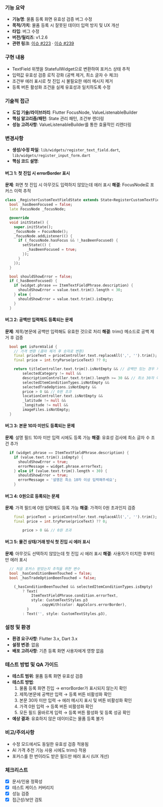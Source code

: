 ### 기능 요약

- **기능명**: 물품 등록 화면 유효성 검증 버그 수정
- **목적/가치**: 물품 등록 시 잘못된 데이터 입력 방지 및 UX 개선
- **타입**: 버그 수정
- **버전/릴리즈**: v1.2.6
- **관련 링크**: [이슈 #223](https://github.com/TEAM-ROMROM/RomRom-FE/issues/223) · [이슈 #239](https://github.com/TEAM-ROMROM/RomRom-FE/issues/239)

### 구현 내용

- TextField 위젯을 StatefulWidget으로 변환하여 포커스 상태 추적
- 입력값 유효성 검증 로직 강화 (공백 제거, 최소 글자 수 체크)
- 조건부 에러 표시로 첫 진입 시 불필요한 에러 메시지 제거
- 등록 버튼 활성화 조건을 실제 유효성과 일치하도록 수정

### 기술적 접근

- **도입 기술/라이브러리**: Flutter FocusNode, ValueListenableBuilder
- **핵심 알고리즘/패턴**: State 관리 패턴, 조건부 렌더링
- **성능 고려사항**: ValueListenableBuilder를 통한 효율적인 리렌더링

### 변경사항

- **생성/수정 파일**: `lib/widgets/register_text_field.dart`, `lib/widgets/register_input_form.dart`
- **핵심 코드 설명**:

#### 버그 1: 첫 진입 시 errorBorder 표시

**문제**: 화면 첫 진입 시 아무것도 입력하지 않았는데 에러 표시
**해결**: FocusNode로 포커스 이력 추적

```61:75:lib/widgets/register_text_field.dart
class _RegisterCustomTextFieldState extends State<RegisterCustomTextField> {
  bool _hasBeenFocused = false;
  late FocusNode _focusNode;

  @override
  void initState() {
    super.initState();
    _focusNode = FocusNode();
    _focusNode.addListener(() {
      if (_focusNode.hasFocus && !_hasBeenFocused) {
        setState(() {
          _hasBeenFocused = true;
        });
      }
    });
  }
```

```167:174:lib/widgets/register_text_field.dart
  bool shouldShowError = false;
  if (_hasBeenFocused) {
    if (widget.phrase == ItemTextFieldPhrase.description) {
      shouldShowError = value.text.trim().length < 30;
    } else {
      shouldShowError = value.text.trim().isEmpty;
    }
  }
```

#### 버그 2: 공백만 입력해도 등록되는 문제

**문제**: 제목/본문에 공백만 입력해도 유효한 것으로 처리
**해결**: trim() 메소드로 공백 제거 후 검증

```314:329:lib/widgets/register_input_form.dart
  bool get isFormValid {
    // 가격 변환 (콤마 제거 후 숫자로 변환)
    final priceText = priceController.text.replaceAll(',', '').trim();
    final price = int.tryParse(priceText) ?? 0;

    return titleController.text.trim().isNotEmpty && // 공백만 있는 경우 제외
        selectedCategory != null &&
        descriptionController.text.trim().length >= 30 && // 최소 30자 이상, 공백만 있는 경우 제외
        selectedItemConditionTypes.isNotEmpty &&
        selectedTradeOptions.isNotEmpty &&
        price > 0 && // 0원 초과
        locationController.text.isNotEmpty &&
        _latitude != null &&
        _longitude != null &&
        imageFiles.isNotEmpty;
  }
```

#### 버그 3: 본문 10자 미만도 등록되는 문제

**문제**: 설명 필드 10자 미만 입력 시에도 등록 가능
**해결**: 유효성 검사에 최소 글자 수 조건 추가

```232:239:lib/widgets/register_text_field.dart
  if (widget.phrase == ItemTextFieldPhrase.description) {
    if (value.text.trim().isEmpty) {
      shouldShowError = true;
      errorMessage = widget.phrase.errorText;
    } else if (value.text.trim().length < 30) {
      shouldShowError = true;
      errorMessage = '설명은 최소 10자 이상 입력해주세요';
    }
```

#### 버그 4: 0원으로 등록되는 문제

**문제**: 가격 필드에 0원 입력해도 등록 가능
**해결**: 가격이 0원 초과인지 검증

```316:317:lib/widgets/register_input_form.dart
    final priceText = priceController.text.replaceAll(',', '').trim();
    final price = int.tryParse(priceText) ?? 0;
```

```324:324:lib/widgets/register_input_form.dart
        price > 0 && // 0원 초과
```

#### 버그 5: 물건 상태/거래 방식 첫 진입 시 에러 표시

**문제**: 아무것도 선택하지 않았는데 첫 진입 시 에러 표시
**해결**: 사용자가 터치한 후부터만 에러 표시

```57:59:lib/widgets/register_input_form.dart
  // 처음 포커스 받았는지 추적을 위한 변수
  bool _hasConditionBeenTouched = false;
  bool _hasTradeOptionBeenTouched = false;
```

```619:625:lib/widgets/register_input_form.dart
    (_hasConditionBeenTouched && selectedItemConditionTypes.isEmpty)
        ? Text(
            ItemTextFieldPhrase.condition.errorText,
            style: CustomTextStyles.p3
                .copyWith(color: AppColors.errorBorder),
          )
        : Text('', style: CustomTextStyles.p3),
```

### 설정 및 환경

- **환경 요구사항**: Flutter 3.x, Dart 3.x
- **설정 변경**: 없음
- **배포 고려사항**: 기존 등록 화면 사용자에게 영향 없음

### 테스트 방법 및 QA 가이드

- **테스트 범위**: 물품 등록 화면 유효성 검증
- **테스트 방법**:
  1. 물품 등록 화면 진입 → errorBorder가 표시되지 않는지 확인
  2. 제목/본문에 공백만 입력 → 등록 버튼 비활성화 확인
  3. 본문 30자 미만 입력 → 에러 메시지 표시 및 버튼 비활성화 확인
  4. 가격 0원 입력 → 등록 버튼 비활성화 확인
  5. 모든 필드 올바르게 입력 → 등록 버튼 활성화 및 등록 성공 확인
- **예상 결과**: 유효하지 않은 데이터로는 물품 등록 불가

### 비고/주의사항

- 수정 모드에서도 동일한 유효성 검증 적용됨
- AI 가격 추천 기능 사용 시에도 trim() 적용
- 포커스를 한 번이라도 받은 필드만 에러 표시 (UX 개선)

### 체크리스트

- [x] 문서/인용 정확성
- [x] 테스트 케이스 커버리지
- [x] 성능 검증
- [x] 접근성/보안 검토
